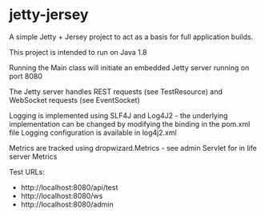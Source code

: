 # jetty-jersey

A simple Jetty + Jersey project to act as a basis for full application builds.

This project is intended to run on Java 1.8

Running the Main class will initiate an embedded Jetty server running on port 8080

The Jetty server handles REST requests (see TestResource) and WebSocket requests (see EventSocket)

Logging is implemented using SLF4J and Log4J2 - the underlying implementation can be changed by modifying the binding in the pom.xml file
Logging configuration is available in log4j2.xml

Metrics are tracked using dropwizard.Metrics - see admin Servlet for in life server Metrics

Test URLs:
* http://localhost:8080/api/test
* http://localhost:8080/ws
* http://localhost:8080/admin
